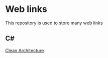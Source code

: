 # Web links

This repository is used to store many web links


## C#

[Clean Architecture](https://github.com/ardalis/CleanArchitecture)
